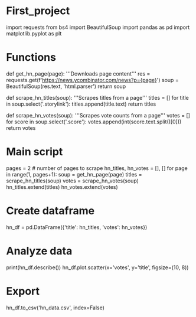 # First_project
import requests
from bs4 import BeautifulSoup
import pandas as pd
import matplotlib.pyplot as plt

# Functions
def get_hn_page(page):
'''Downloads page content'''
res = requests.get(f'https://news.ycombinator.com/news?p={page}')
soup = BeautifulSoup(res.text, 'html.parser')
return soup

def scrape_hn_titles(soup):
'''Scrapes titles from a page'''
titles = []
for title in soup.select('.storylink'):
titles.append(title.text)
return titles

def scrape_hn_votes(soup):
'''Scrapes vote counts from a page'''
votes = []
for score in soup.select('.score'):
votes.append(int(score.text.split()[0]))
return votes

# Main script
pages = 2 # number of pages to scrape
hn_titles, hn_votes = [], []
for page in range(1, pages+1):
soup = get_hn_page(page)
titles = scrape_hn_titles(soup)
votes = scrape_hn_votes(soup)
hn_titles.extend(titles)
hn_votes.extend(votes)

# Create dataframe
hn_df = pd.DataFrame({'title': hn_titles, 'votes': hn_votes})

# Analyze data
print(hn_df.describe())
hn_df.plot.scatter(x='votes', y='title', figsize=(10, 8))

# Export
hn_df.to_csv('hn_data.csv', index=False)
